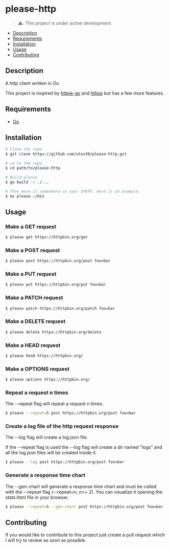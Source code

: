 # please-http

>⚠️: This project is under active development

- [Description](#description)
- [Requirements](#requirements)
- [Installation](#installation)
- [Usage](#usage)
- [Contributing](#contributing)

## Description

A http client written in Go.

This project is inspired by [httpie-go](https://github.com/nojima/httpie-go) and [httpie](https://github.com/httpie/cli)
but has a few more features.

## Requirements
- [Go](https://go.dev/)

## Installation

```bash
# Clone the repo
$ git clone https://github.com/utox39/please-http.git

# cd to the repo
$ cd path/to/please-http

# Build please
$ go build -v ./... 

# Then move it somewhere in your $PATH. Here is an example:
$ mv please ~/bin
```

## Usage

### Make a GET request
```bash
$ please get https://httpbin.org/get
```

### Make a POST request
```bash
$ please post https://httpbin.org/post foo=bar
```

### Make a PUT request
```bash
$ please put https://httpbin.org/put foo=bar
```

### Make a PATCH request
```bash
$ please patch https://httpbin.org/patch foo=bar
```

### Make a DELETE request
```bash
$ please delete https://httpbin.org/delete
```

### Make a HEAD request
```bash
$ please head https://httpbin.org/
```

### Make a OPTIONS request
```bash
$ please options https://httpbin.org/
```

### Repeat a request n times
The --repeat flag will repeat a request n times.


```bash
$ please --repeat=5 post https://httpbin.org/post foo=bar
```

### Create a log file of the http request response
The --log flag will create a log.json file. 

If the --repeat flag is used the --log flag will create a dir named "logs" and all the log.json files
will be created inside it.

```bash
$ please --log post https://httpbin.org/post foo=bar
```
### Generate a response time chart

The --gen-chart will generate a response time chart and must be called with the --repeat flag (--repeat=n, n>= 2).
You can visualize it opening the stats.html file in your browser.

```bash
$ please --repeat=5 --gen-chart post https://httpbin.org/post foo=bar
```

## Contributing

If you would like to contribute to this project just create a pull request which I will try to review as soon as
possible.